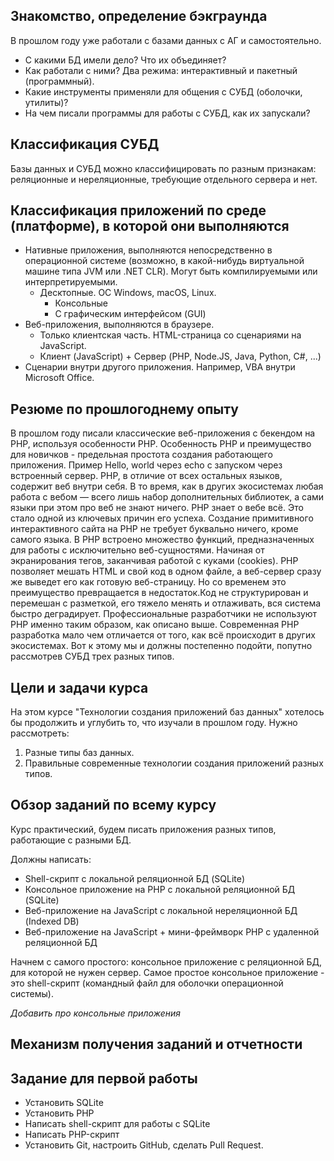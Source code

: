 ## Знакомство, определение бэкграунда
В прошлом году уже работали с базами данных с АГ и самостоятельно.
* С какими БД имели дело? Что их объединяет?
* Как работали с ними? Два режима: интерактивный и пакетный (программный).
* Какие инструменты применяли для общения с СУБД (оболочки, утилиты)?
* На чем писали программы для работы с СУБД, как их запускали?

## Классификация СУБД
Базы данных и СУБД можно классифицировать по разным признакам: реляционные и нереляционные, требующие отдельного сервера и нет.

## Классификация приложений по среде (платформе), в которой они выполняются
* Нативные приложения, выполняются непосредственно в операционной системе (возможно, в какой-нибудь виртуальной машине типа JVM или .NET CLR). Могут быть компилируемыми или интерпретируемыми.
    * Десктопные. ОС Windows, macOS, Linux.
        * Консольные
        * С графическим интерфейсом (GUI)
* Веб-приложения, выполняются в браузере.
    * Только клиентская часть. HTML-страница со сценариями на JavaScript.
    * Клиент (JavaScript) + Сервер (PHP, Node.JS, Java, Python, C#, ...)
* Сценарии внутри другого приложения. Например, VBA внутри Microsoft Office.

## Резюме по прошлогоднему опыту
В прошлом году писали классические веб-приложения с бекендом на PHP, используя особенности PHP. 
Особенность PHP и преимущество для новичков - предельная простота создания работающего приложения. Пример Hello, world через echo с запуском через встроенный сервер.
PHP, в отличие от всех остальных языков, содержит веб внутри себя. В то время, как в других экосистемах любая работа с вебом — всего лишь набор дополнительных библиотек, а сами языки при этом про веб не знают ничего. PHP знает о вебе всё. Это стало одной из ключевых причин его успеха. Создание примитивного интерактивного сайта на PHP не требует буквально ничего, кроме самого языка. В PHP встроено множество функций, предназначенных для работы с исключительно веб-сущностями. Начиная от экранирования тегов, заканчивая работой с куками (cookies). PHP позволяет мешать HTML и свой код в одном файле, а веб-сервер сразу же выведет его как готовую веб-страницу.
Но со временем это преимущество превращается в недостаток.Код не структурирован и перемешан с разметкой, его тяжело менять и отлаживать, вся система быстро деградирует. Профессиональные разработчики не используют PHP именно таким образом, как описано выше. Современная PHP разработка мало чем отличается от того, как всё происходит в других экосистемах. Вот к этому мы и должны постепенно подойти, попутно рассмотрев СУБД трех разных типов.

## Цели и задачи курса
На этом курсе "Технологии создания приложений баз данных" хотелось бы продолжить и углубить то, что изучали в прошлом году. Нужно рассмотреть:
1. Разные типы баз данных.
2. Правильные современные технологии создания приложений разных типов.

## Обзор заданий по всему курсу
Курс практический, будем писать приложения разных типов, работающие с разными БД. 

Должны написать:
* Shell-скрипт с локальной реляционной БД (SQLite)
* Консольное приложение на PHP с локальной реляционной БД (SQLite)
* Веб-приложение на JavaScript с локальной нереляционной БД (Indexed DB)
* Веб-приложение на JavaScript + мини-фреймворк PHP с удаленной реляционной БД

Начнем с самого простого: консольное приложение с реляционной БД, для которой не нужен сервер.
Самое простое консольное приложение - это shell-скрипт (командный файл для оболочки операционной системы).

*Добавить про консольные приложения*

## Механизм получения заданий и отчетности

## Задание для первой работы
* Установить SQLite
* Установить PHP
* Написать shell-скрипт для работы с SQLite
* Написать PHP-скрипт
* Установить Git, настроить GitHub, сделать Pull Request.


